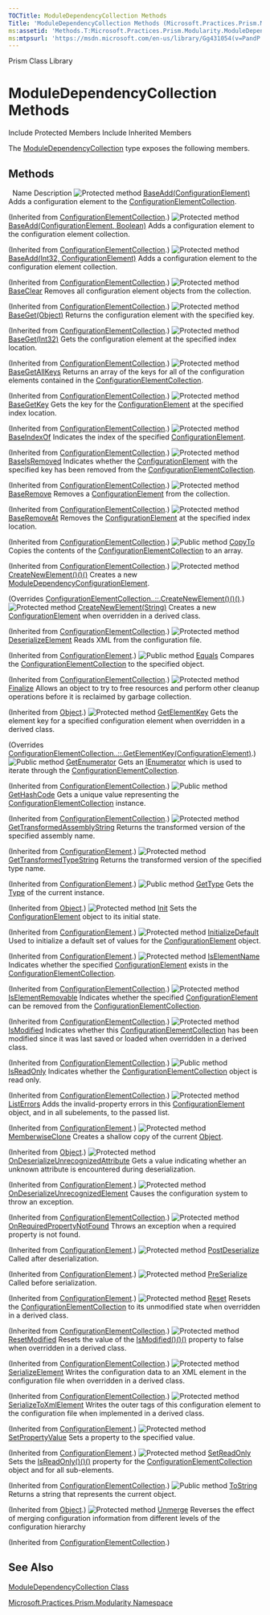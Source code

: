 ```yaml
---
TOCTitle: ModuleDependencyCollection Methods
Title: 'ModuleDependencyCollection Methods (Microsoft.Practices.Prism.Modularity)'
ms:assetid: 'Methods.T:Microsoft.Practices.Prism.Modularity.ModuleDependencyCollection'
ms:mtpsurl: 'https://msdn.microsoft.com/en-us/library/Gg431054(v=PandP.50)'
---
```


Prism Class Library

ModuleDependencyCollection Methods
==================================

Include Protected Members
Include Inherited Members

The [ModuleDependencyCollection](https://msdn.microsoft.com/t:microsoft.practices.prism.modularity.moduledependencycollection) type exposes the following members.

Methods
-------

<span id="methodTableToggle"></span>
 
Name
Description
![](https://msdn.microsoft.com/en-us/Gg431054.protmethod(en-us,PandP.50).gif "Protected method")
[BaseAdd(ConfigurationElement)](http://msdn2.microsoft.com/en-us/library/19tyhxbx)
Adds a configuration element to the [ConfigurationElementCollection](http://msdn2.microsoft.com/en-us/library/a35we8et).

(Inherited from [ConfigurationElementCollection](http://msdn2.microsoft.com/en-us/library/a35we8et).)
![](https://msdn.microsoft.com/en-us/Gg431054.protmethod(en-us,PandP.50).gif "Protected method")
[BaseAdd(ConfigurationElement, Boolean)](http://msdn2.microsoft.com/en-us/library/94tzb2x4)
Adds a configuration element to the configuration element collection.

(Inherited from [ConfigurationElementCollection](http://msdn2.microsoft.com/en-us/library/a35we8et).)
![](https://msdn.microsoft.com/en-us/Gg431054.protmethod(en-us,PandP.50).gif "Protected method")
[BaseAdd(Int32, ConfigurationElement)](http://msdn2.microsoft.com/en-us/library/09d36k3s)
Adds a configuration element to the configuration element collection.

(Inherited from [ConfigurationElementCollection](http://msdn2.microsoft.com/en-us/library/a35we8et).)
![](https://msdn.microsoft.com/en-us/Gg431054.protmethod(en-us,PandP.50).gif "Protected method")
[BaseClear](http://msdn2.microsoft.com/en-us/library/b4yf3zw6)
Removes all configuration element objects from the collection.

(Inherited from [ConfigurationElementCollection](http://msdn2.microsoft.com/en-us/library/a35we8et).)
![](https://msdn.microsoft.com/en-us/Gg431054.protmethod(en-us,PandP.50).gif "Protected method")
[BaseGet(Object)](http://msdn2.microsoft.com/en-us/library/e90fbaaw)
Returns the configuration element with the specified key.

(Inherited from [ConfigurationElementCollection](http://msdn2.microsoft.com/en-us/library/a35we8et).)
![](https://msdn.microsoft.com/en-us/Gg431054.protmethod(en-us,PandP.50).gif "Protected method")
[BaseGet(Int32)](http://msdn2.microsoft.com/en-us/library/w493w5yy)
Gets the configuration element at the specified index location.

(Inherited from [ConfigurationElementCollection](http://msdn2.microsoft.com/en-us/library/a35we8et).)
![](https://msdn.microsoft.com/en-us/Gg431054.protmethod(en-us,PandP.50).gif "Protected method")
[BaseGetAllKeys](http://msdn2.microsoft.com/en-us/library/9ts4f970)
Returns an array of the keys for all of the configuration elements contained in the [ConfigurationElementCollection](http://msdn2.microsoft.com/en-us/library/a35we8et).

(Inherited from [ConfigurationElementCollection](http://msdn2.microsoft.com/en-us/library/a35we8et).)
![](https://msdn.microsoft.com/en-us/Gg431054.protmethod(en-us,PandP.50).gif "Protected method")
[BaseGetKey](http://msdn2.microsoft.com/en-us/library/zf0857te)
Gets the key for the [ConfigurationElement](http://msdn2.microsoft.com/en-us/library/kyx77cz3) at the specified index location.

(Inherited from [ConfigurationElementCollection](http://msdn2.microsoft.com/en-us/library/a35we8et).)
![](https://msdn.microsoft.com/en-us/Gg431054.protmethod(en-us,PandP.50).gif "Protected method")
[BaseIndexOf](http://msdn2.microsoft.com/en-us/library/8byca88s)
Indicates the index of the specified [ConfigurationElement](http://msdn2.microsoft.com/en-us/library/kyx77cz3).

(Inherited from [ConfigurationElementCollection](http://msdn2.microsoft.com/en-us/library/a35we8et).)
![](https://msdn.microsoft.com/en-us/Gg431054.protmethod(en-us,PandP.50).gif "Protected method")
[BaseIsRemoved](http://msdn2.microsoft.com/en-us/library/wk5tz03f)
Indicates whether the [ConfigurationElement](http://msdn2.microsoft.com/en-us/library/kyx77cz3) with the specified key has been removed from the [ConfigurationElementCollection](http://msdn2.microsoft.com/en-us/library/a35we8et).

(Inherited from [ConfigurationElementCollection](http://msdn2.microsoft.com/en-us/library/a35we8et).)
![](https://msdn.microsoft.com/en-us/Gg431054.protmethod(en-us,PandP.50).gif "Protected method")
[BaseRemove](http://msdn2.microsoft.com/en-us/library/s4cs5s6w)
Removes a [ConfigurationElement](http://msdn2.microsoft.com/en-us/library/kyx77cz3) from the collection.

(Inherited from [ConfigurationElementCollection](http://msdn2.microsoft.com/en-us/library/a35we8et).)
![](https://msdn.microsoft.com/en-us/Gg431054.protmethod(en-us,PandP.50).gif "Protected method")
[BaseRemoveAt](http://msdn2.microsoft.com/en-us/library/wt92bf00)
Removes the [ConfigurationElement](http://msdn2.microsoft.com/en-us/library/kyx77cz3) at the specified index location.

(Inherited from [ConfigurationElementCollection](http://msdn2.microsoft.com/en-us/library/a35we8et).)
![](https://msdn.microsoft.com/en-us/Gg431054.pubmethod(en-us,PandP.50).gif "Public method")
[CopyTo](http://msdn2.microsoft.com/en-us/library/d22w8c80)
Copies the contents of the [ConfigurationElementCollection](http://msdn2.microsoft.com/en-us/library/a35we8et) to an array.

(Inherited from [ConfigurationElementCollection](http://msdn2.microsoft.com/en-us/library/a35we8et).)
![](https://msdn.microsoft.com/en-us/Gg431054.protmethod(en-us,PandP.50).gif "Protected method")
[CreateNewElement()()()](https://msdn.microsoft.com/m:microsoft.practices.prism.modularity.moduledependencycollection.createnewelement)
Creates a new [ModuleDependencyConfigurationElement](https://msdn.microsoft.com/t:microsoft.practices.prism.modularity.moduledependencyconfigurationelement).

(Overrides [ConfigurationElementCollection..::.CreateNewElement()()()](http://msdn2.microsoft.com/en-us/library/ak7z48w8).)
![](https://msdn.microsoft.com/en-us/Gg431054.protmethod(en-us,PandP.50).gif "Protected method")
[CreateNewElement(String)](http://msdn2.microsoft.com/en-us/library/ky49faah)
Creates a new [ConfigurationElement](http://msdn2.microsoft.com/en-us/library/kyx77cz3) when overridden in a derived class.

(Inherited from [ConfigurationElementCollection](http://msdn2.microsoft.com/en-us/library/a35we8et).)
![](https://msdn.microsoft.com/en-us/Gg431054.protmethod(en-us,PandP.50).gif "Protected method")
[DeserializeElement](http://msdn2.microsoft.com/en-us/library/ms134126)
Reads XML from the configuration file.

(Inherited from [ConfigurationElement](http://msdn2.microsoft.com/en-us/library/kyx77cz3).)
![](https://msdn.microsoft.com/en-us/Gg431054.pubmethod(en-us,PandP.50).gif "Public method")
[Equals](http://msdn2.microsoft.com/en-us/library/0eye6ky8)
Compares the [ConfigurationElementCollection](http://msdn2.microsoft.com/en-us/library/a35we8et) to the specified object.

(Inherited from [ConfigurationElementCollection](http://msdn2.microsoft.com/en-us/library/a35we8et).)
![](https://msdn.microsoft.com/en-us/Gg431054.protmethod(en-us,PandP.50).gif "Protected method")
[Finalize](http://msdn2.microsoft.com/en-us/library/4k87zsw7)
Allows an object to try to free resources and perform other cleanup operations before it is reclaimed by garbage collection.

(Inherited from [Object](http://msdn2.microsoft.com/en-us/library/e5kfa45b).)
![](https://msdn.microsoft.com/en-us/Gg431054.protmethod(en-us,PandP.50).gif "Protected method")
[GetElementKey](https://msdn.microsoft.com/m:microsoft.practices.prism.modularity.moduledependencycollection.getelementkey(system.configuration.configurationelement))
Gets the element key for a specified configuration element when overridden in a derived class.

(Overrides [ConfigurationElementCollection..::.GetElementKey(ConfigurationElement)](http://msdn2.microsoft.com/en-us/library/bxcte21d).)
![](https://msdn.microsoft.com/en-us/Gg431054.pubmethod(en-us,PandP.50).gif "Public method")
[GetEnumerator](http://msdn2.microsoft.com/en-us/library/ms134159)
Gets an [IEnumerator](http://msdn2.microsoft.com/en-us/library/1t2267t6) which is used to iterate through the [ConfigurationElementCollection](http://msdn2.microsoft.com/en-us/library/a35we8et).

(Inherited from [ConfigurationElementCollection](http://msdn2.microsoft.com/en-us/library/a35we8et).)
![](https://msdn.microsoft.com/en-us/Gg431054.pubmethod(en-us,PandP.50).gif "Public method")
[GetHashCode](http://msdn2.microsoft.com/en-us/library/7w9k269c)
Gets a unique value representing the [ConfigurationElementCollection](http://msdn2.microsoft.com/en-us/library/a35we8et) instance.

(Inherited from [ConfigurationElementCollection](http://msdn2.microsoft.com/en-us/library/a35we8et).)
![](https://msdn.microsoft.com/en-us/Gg431054.protmethod(en-us,PandP.50).gif "Protected method")
[GetTransformedAssemblyString](http://msdn2.microsoft.com/en-us/library/dd642109)
Returns the transformed version of the specified assembly name.

(Inherited from [ConfigurationElement](http://msdn2.microsoft.com/en-us/library/kyx77cz3).)
![](https://msdn.microsoft.com/en-us/Gg431054.protmethod(en-us,PandP.50).gif "Protected method")
[GetTransformedTypeString](http://msdn2.microsoft.com/en-us/library/dd642039)
Returns the transformed version of the specified type name.

(Inherited from [ConfigurationElement](http://msdn2.microsoft.com/en-us/library/kyx77cz3).)
![](https://msdn.microsoft.com/en-us/Gg431054.pubmethod(en-us,PandP.50).gif "Public method")
[GetType](http://msdn2.microsoft.com/en-us/library/dfwy45w9)
Gets the [Type](http://msdn2.microsoft.com/en-us/library/42892f65) of the current instance.

(Inherited from [Object](http://msdn2.microsoft.com/en-us/library/e5kfa45b).)
![](https://msdn.microsoft.com/en-us/Gg431054.protmethod(en-us,PandP.50).gif "Protected method")
[Init](http://msdn2.microsoft.com/en-us/library/ms134128)
Sets the [ConfigurationElement](http://msdn2.microsoft.com/en-us/library/kyx77cz3) object to its initial state.

(Inherited from [ConfigurationElement](http://msdn2.microsoft.com/en-us/library/kyx77cz3).)
![](https://msdn.microsoft.com/en-us/Gg431054.protmethod(en-us,PandP.50).gif "Protected method")
[InitializeDefault](http://msdn2.microsoft.com/en-us/library/9kaww10k)
Used to initialize a default set of values for the [ConfigurationElement](http://msdn2.microsoft.com/en-us/library/kyx77cz3) object.

(Inherited from [ConfigurationElement](http://msdn2.microsoft.com/en-us/library/kyx77cz3).)
![](https://msdn.microsoft.com/en-us/Gg431054.protmethod(en-us,PandP.50).gif "Protected method")
[IsElementName](http://msdn2.microsoft.com/en-us/library/11833ks2)
Indicates whether the specified [ConfigurationElement](http://msdn2.microsoft.com/en-us/library/kyx77cz3) exists in the [ConfigurationElementCollection](http://msdn2.microsoft.com/en-us/library/a35we8et).

(Inherited from [ConfigurationElementCollection](http://msdn2.microsoft.com/en-us/library/a35we8et).)
![](https://msdn.microsoft.com/en-us/Gg431054.protmethod(en-us,PandP.50).gif "Protected method")
[IsElementRemovable](http://msdn2.microsoft.com/en-us/library/00et13y9)
Indicates whether the specified [ConfigurationElement](http://msdn2.microsoft.com/en-us/library/kyx77cz3) can be removed from the [ConfigurationElementCollection](http://msdn2.microsoft.com/en-us/library/a35we8et).

(Inherited from [ConfigurationElementCollection](http://msdn2.microsoft.com/en-us/library/a35we8et).)
![](https://msdn.microsoft.com/en-us/Gg431054.protmethod(en-us,PandP.50).gif "Protected method")
[IsModified](http://msdn2.microsoft.com/en-us/library/sdfx3fsd)
Indicates whether this [ConfigurationElementCollection](http://msdn2.microsoft.com/en-us/library/a35we8et) has been modified since it was last saved or loaded when overridden in a derived class.

(Inherited from [ConfigurationElementCollection](http://msdn2.microsoft.com/en-us/library/a35we8et).)
![](https://msdn.microsoft.com/en-us/Gg431054.pubmethod(en-us,PandP.50).gif "Public method")
[IsReadOnly](http://msdn2.microsoft.com/en-us/library/ms134160)
Indicates whether the [ConfigurationElementCollection](http://msdn2.microsoft.com/en-us/library/a35we8et) object is read only.

(Inherited from [ConfigurationElementCollection](http://msdn2.microsoft.com/en-us/library/a35we8et).)
![](https://msdn.microsoft.com/en-us/Gg431054.protmethod(en-us,PandP.50).gif "Protected method")
[ListErrors](http://msdn2.microsoft.com/en-us/library/ms134130)
Adds the invalid-property errors in this [ConfigurationElement](http://msdn2.microsoft.com/en-us/library/kyx77cz3) object, and in all subelements, to the passed list.

(Inherited from [ConfigurationElement](http://msdn2.microsoft.com/en-us/library/kyx77cz3).)
![](https://msdn.microsoft.com/en-us/Gg431054.protmethod(en-us,PandP.50).gif "Protected method")
[MemberwiseClone](http://msdn2.microsoft.com/en-us/library/57ctke0a)
Creates a shallow copy of the current [Object](http://msdn2.microsoft.com/en-us/library/e5kfa45b).

(Inherited from [Object](http://msdn2.microsoft.com/en-us/library/e5kfa45b).)
![](https://msdn.microsoft.com/en-us/Gg431054.protmethod(en-us,PandP.50).gif "Protected method")
[OnDeserializeUnrecognizedAttribute](http://msdn2.microsoft.com/en-us/library/ms134131)
Gets a value indicating whether an unknown attribute is encountered during deserialization.

(Inherited from [ConfigurationElement](http://msdn2.microsoft.com/en-us/library/kyx77cz3).)
![](https://msdn.microsoft.com/en-us/Gg431054.protmethod(en-us,PandP.50).gif "Protected method")
[OnDeserializeUnrecognizedElement](http://msdn2.microsoft.com/en-us/library/ms134161)
Causes the configuration system to throw an exception.

(Inherited from [ConfigurationElementCollection](http://msdn2.microsoft.com/en-us/library/a35we8et).)
![](https://msdn.microsoft.com/en-us/Gg431054.protmethod(en-us,PandP.50).gif "Protected method")
[OnRequiredPropertyNotFound](http://msdn2.microsoft.com/en-us/library/ms134133)
Throws an exception when a required property is not found.

(Inherited from [ConfigurationElement](http://msdn2.microsoft.com/en-us/library/kyx77cz3).)
![](https://msdn.microsoft.com/en-us/Gg431054.protmethod(en-us,PandP.50).gif "Protected method")
[PostDeserialize](http://msdn2.microsoft.com/en-us/library/ms134134)
Called after deserialization.

(Inherited from [ConfigurationElement](http://msdn2.microsoft.com/en-us/library/kyx77cz3).)
![](https://msdn.microsoft.com/en-us/Gg431054.protmethod(en-us,PandP.50).gif "Protected method")
[PreSerialize](http://msdn2.microsoft.com/en-us/library/ms134135)
Called before serialization.

(Inherited from [ConfigurationElement](http://msdn2.microsoft.com/en-us/library/kyx77cz3).)
![](https://msdn.microsoft.com/en-us/Gg431054.protmethod(en-us,PandP.50).gif "Protected method")
[Reset](http://msdn2.microsoft.com/en-us/library/ms134162)
Resets the [ConfigurationElementCollection](http://msdn2.microsoft.com/en-us/library/a35we8et) to its unmodified state when overridden in a derived class.

(Inherited from [ConfigurationElementCollection](http://msdn2.microsoft.com/en-us/library/a35we8et).)
![](https://msdn.microsoft.com/en-us/Gg431054.protmethod(en-us,PandP.50).gif "Protected method")
[ResetModified](http://msdn2.microsoft.com/en-us/library/5t09d48z)
Resets the value of the [IsModified()()()](http://msdn2.microsoft.com/en-us/library/sdfx3fsd) property to false when overridden in a derived class.

(Inherited from [ConfigurationElementCollection](http://msdn2.microsoft.com/en-us/library/a35we8et).)
![](https://msdn.microsoft.com/en-us/Gg431054.protmethod(en-us,PandP.50).gif "Protected method")
[SerializeElement](http://msdn2.microsoft.com/en-us/library/ms134163)
Writes the configuration data to an XML element in the configuration file when overridden in a derived class.

(Inherited from [ConfigurationElementCollection](http://msdn2.microsoft.com/en-us/library/a35we8et).)
![](https://msdn.microsoft.com/en-us/Gg431054.protmethod(en-us,PandP.50).gif "Protected method")
[SerializeToXmlElement](http://msdn2.microsoft.com/en-us/library/yxcx3y27)
Writes the outer tags of this configuration element to the configuration file when implemented in a derived class.

(Inherited from [ConfigurationElement](http://msdn2.microsoft.com/en-us/library/kyx77cz3).)
![](https://msdn.microsoft.com/en-us/Gg431054.protmethod(en-us,PandP.50).gif "Protected method")
[SetPropertyValue](http://msdn2.microsoft.com/en-us/library/ms224426)
Sets a property to the specified value.

(Inherited from [ConfigurationElement](http://msdn2.microsoft.com/en-us/library/kyx77cz3).)
![](https://msdn.microsoft.com/en-us/Gg431054.protmethod(en-us,PandP.50).gif "Protected method")
[SetReadOnly](http://msdn2.microsoft.com/en-us/library/ms134164)
Sets the [IsReadOnly()()()](http://msdn2.microsoft.com/en-us/library/ms134160) property for the [ConfigurationElementCollection](http://msdn2.microsoft.com/en-us/library/a35we8et) object and for all sub-elements.

(Inherited from [ConfigurationElementCollection](http://msdn2.microsoft.com/en-us/library/a35we8et).)
![](https://msdn.microsoft.com/en-us/Gg431054.pubmethod(en-us,PandP.50).gif "Public method")
[ToString](http://msdn2.microsoft.com/en-us/library/7bxwbwt2)
Returns a string that represents the current object.

(Inherited from [Object](http://msdn2.microsoft.com/en-us/library/e5kfa45b).)
![](https://msdn.microsoft.com/en-us/Gg431054.protmethod(en-us,PandP.50).gif "Protected method")
[Unmerge](http://msdn2.microsoft.com/en-us/library/ms224411)
Reverses the effect of merging configuration information from different levels of the configuration hierarchy

(Inherited from [ConfigurationElementCollection](http://msdn2.microsoft.com/en-us/library/a35we8et).)

See Also
--------

<span id="seeAlsoToggle"></span>
[ModuleDependencyCollection Class](https://msdn.microsoft.com/t:microsoft.practices.prism.modularity.moduledependencycollection)

[Microsoft.Practices.Prism.Modularity Namespace](https://msdn.microsoft.com/n:microsoft.practices.prism.modularity)
